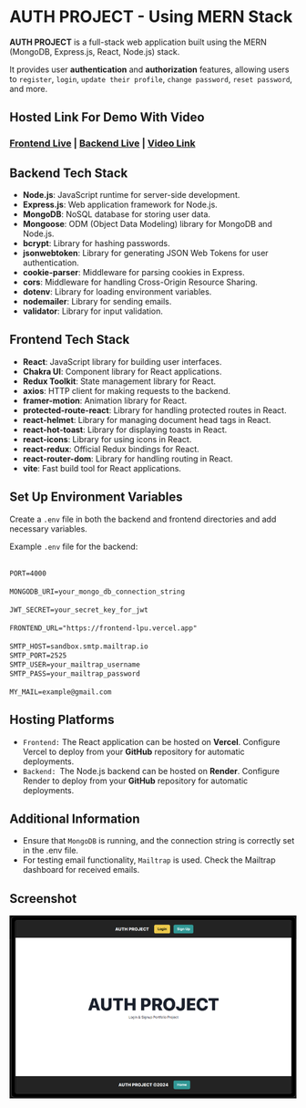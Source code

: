 # AUTH PROJECT - Using MERN Stack

**AUTH PROJECT** is a full-stack web application built using the MERN (MongoDB, Express.js, React, Node.js) stack.

It provides user **authentication** and **authorization** features, allowing users to `register`, `login`, `update their profile`, `change password`, `reset password`, and more.

## Hosted Link For Demo With Video

### [Frontend Live](https://frontend-lpu.vercel.app/) | [Backend Live](https://backendforlpu.onrender.com/) | [Video Link](#hshs)

## Backend Tech Stack

- **Node.js**: JavaScript runtime for server-side development.
- **Express.js**: Web application framework for Node.js.
- **MongoDB**: NoSQL database for storing user data.
- **Mongoose**: ODM (Object Data Modeling) library for MongoDB and Node.js.
- **bcrypt**: Library for hashing passwords.
- **jsonwebtoken**: Library for generating JSON Web Tokens for user authentication.
- **cookie-parser**: Middleware for parsing cookies in Express.
- **cors**: Middleware for handling Cross-Origin Resource Sharing.
- **dotenv**: Library for loading environment variables.
- **nodemailer**: Library for sending emails.
- **validator**: Library for input validation.

## Frontend Tech Stack

- **React**: JavaScript library for building user interfaces.
- **Chakra UI**: Component library for React applications.
- **Redux Toolkit**: State management library for React.
- **axios**: HTTP client for making requests to the backend.
- **framer-motion**: Animation library for React.
- **protected-route-react**: Library for handling protected routes in React.
- **react-helmet**: Library for managing document head tags in React.
- **react-hot-toast**: Library for displaying toasts in React.
- **react-icons**: Library for using icons in React.
- **react-redux**: Official Redux bindings for React.
- **react-router-dom**: Library for handling routing in React.
- **vite**: Fast build tool for React applications.

## Set Up Environment Variables

Create a `.env` file in both the backend and frontend directories and add necessary variables.

Example `.env` file for the backend:

```base

PORT=4000

MONGODB_URI=your_mongo_db_connection_string

JWT_SECRET=your_secret_key_for_jwt

FRONTEND_URL="https://frontend-lpu.vercel.app"

SMTP_HOST=sandbox.smtp.mailtrap.io
SMTP_PORT=2525
SMTP_USER=your_mailtrap_username
SMTP_PASS=your_mailtrap_password

MY_MAIL=example@gmail.com

```

## Hosting Platforms

- `Frontend:` The React application can be hosted on **Vercel**. Configure Vercel to deploy from your **GitHub** repository for automatic deployments.
- `Backend: `The Node.js backend can be hosted on **Render**. Configure Render to deploy from your **GitHub** repository for automatic deployments.

## Additional Information

- Ensure that `MongoDB` is running, and the connection string is correctly set in the .env file.
- For testing email functionality, `Mailtrap` is used. Check the Mailtrap dashboard for received emails.

## Screenshot

![App Screenshot](https://raw.githubusercontent.com/BCAPATHSHALA/AUTH-PROJECT-MERN-STACK/main/AUTH%20PROJECT%20MERN%20STACK.png)
